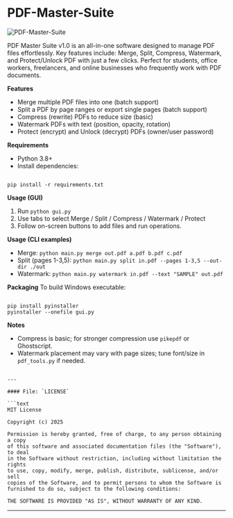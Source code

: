# PDF-Master-Suite

![PDF-Master-Suite](https://github.com/user-attachments/assets/08c8834f-a93a-41cd-891f-9f9ff885f3f5)


PDF Master Suite v1.0 is an all-in-one software designed to manage PDF files effortlessly. Key features include: Merge, Split, Compress, Watermark, and Protect/Unlock PDF with just a few clicks. Perfect for students, office workers, freelancers, and online businesses who frequently work with PDF documents.

**Features**
- Merge multiple PDF files into one (batch support)
- Split a PDF by page ranges or export single pages (batch support)
- Compress (rewrite) PDFs to reduce size (basic)
- Watermark PDFs with text (position, opacity, rotation)
- Protect (encrypt) and Unlock (decrypt) PDFs (owner/user password)

**Requirements**
- Python 3.8+
- Install dependencies:
```

pip install -r requirements.txt

```

**Usage (GUI)**
1. Run `python gui.py`
2. Use tabs to select Merge / Split / Compress / Watermark / Protect
3. Follow on-screen buttons to add files and run operations.

**Usage (CLI examples)**
- Merge:
`python main.py merge out.pdf a.pdf b.pdf c.pdf`
- Split (pages 1-3,5):
`python main.py split in.pdf --pages 1-3,5 --out-dir ./out`
- Watermark:
`python main.py watermark in.pdf --text "SAMPLE" out.pdf`

**Packaging**
To build Windows executable:
```

pip install pyinstaller
pyinstaller --onefile gui.py

```

**Notes**
- Compress is basic; for stronger compression use `pikepdf` or Ghostscript.
- Watermark placement may vary with page sizes; tune font/size in `pdf_tools.py` if needed.
```

---

#### File: `LICENSE`

```text
MIT License

Copyright (c) 2025

Permission is hereby granted, free of charge, to any person obtaining a copy
of this software and associated documentation files (the "Software"), to deal
in the Software without restriction, including without limitation the rights
to use, copy, modify, merge, publish, distribute, sublicense, and/or sell
copies of the Software, and to permit persons to whom the Software is
furnished to do so, subject to the following conditions:

THE SOFTWARE IS PROVIDED "AS IS", WITHOUT WARRANTY OF ANY KIND.
```

---
